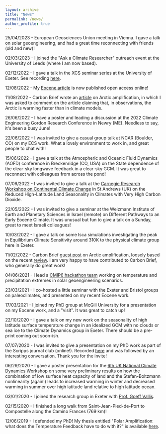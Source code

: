 ```yaml
---
layout: archive
title: "News"
permalink: /news/
author_profile: true
---
```

25/04/2023 - European Geosciences Union meeting in Vienna. I gave a talk on solar geoengineering, and had a great time reconnecting with friends (old and new)!

02/03/2023 - I joined the "Ask a Climate Researcher" outreach event at the University of Leeds (where I am now based).

02/12/2022 - I gave a talk in the XCS seminar series at the University of Exeter. See recording [here](https://youtu.be/NKqp58g3EPw).

12/08/2022 - My [Eocene article](https://doi.org/10.1029/2021PA004375) is now published open access online! 

11/08/2022 - Carbon Brief wrote an [article](https://www.carbonbrief.org/the-arctic-has-warmed-nearly-four-times-faster-than-the-global-average/) on Arctic amplification, in which I was asked to comment on the article claiming that, in observations, the Arctic is warming faster than in climate models.

26/06/2022 - I have a poster and leading a discussion at the 2022 Climate Engineering Gordon Research Conference in Newry (ME). Needless to say, it's been a busy June!

22/06/2022 - I was invited to give a casual group talk at NCAR (Boulder, CO) on my ECS work. What a lovely environment to work in, and great people to chat with!

15/06/2022 - I gave a talk at the Atmospheric and Oceanic Fluid Dynamics (AOFD) conference in Breckenridge (CO, USA) on the State dependence of the clear-sky longwave feedback in a clear-sky GCM. It was great to reconnect with colleagues from across the pond!

07/06/2022 - I was invited to give a talk at the [Carnegie Research Workshop on Continental Climate Change](https://sites.google.com/tcd.ie/continental-climate-change/home) in St Andrews (UK) on the Reduced High-Latitude Land Seasonality in Climates with Very High Carbon Dioxide.

22/05/2022 - I was invited to give a seminar at the Weizmann Institute of Earth and Planetary Sciences in Israel (remote) on Different Pathways to an Early Eocene Climate. It was unusual but fun to give a talk on a Sunday, great to meet Israeli colleagues!

10/03/2022 - I gave a talk on some Isca simulations investigating the peak in Equilibrium Climate Sensitivity around 310K to the physical climate group here in Exeter.

11/02/2022 - Carbon Brief [guest post](https://www.carbonbrief.org/guest-post-why-does-the-arctic-warm-faster-than-the-rest-of-the-planet) on Arctic amplification, loosely based on the recent [review](https://www.frontiersin.org/articles/10.3389/feart.2021.758361/full). I am very happy to have contributed to Carbon Brief, who generally do great work!

04/06/2021 - I lead a [CMIP6 hackathon team](https://cmip6moap.github.io/projects/06-turning-down-sun-and-stratospheric-sulfate-injection/) working on temperature and precipitation extremes in solar geoengineering scenarios. 

23/03/2021 - I co-hosted a little seminar with the Exeter and Bristol groups on paleoclimates, and presented on my recent Eocene work.

17/03/2021 - I joined my PhD group at McGill University for a presentation on my Eocene work, and a "visit". It was great to catch up!

22/10/2020 - I gave a talk on my new work on the seasonality of high latitude surface temperature change in an idealized GCM with no clouds or sea ice to the Climate Dynamics group in Exeter. There should be a pre-print coming out soon-ish.

07/07/2020 - I was invited to give a presentation on my PhD work as part of the Scripps journal club (online!). Recorded <a href='https://www.youtube.com/watch?v=8Q93JCzOlzY'>here</a> and was followed by an interesting conversation. Thank you for the invite!

06/29/2020 - I gave a poster presentation for the <a href="https://sites.google.com/cam.ac.uk/climatedynamics/home">6th UK National Climate Dynamics Workshop</a> on some very preliminary results on how the combination of low surface heat capacity of land and the Stefan-Boltzmann nonlinearity (again!) leads to increased warming in winter and decreased warming in summer over high latitude land relative to high latitude ocean.

03/01/2020 - I joined the research group in Exeter with <a href="http://empslocal.ex.ac.uk/people/staff/gv219/">Prof. Goeff Vallis</a>.

02/15/2020 - I finished a long walk from Saint-Jean-Pied-de-Port to Compostelle along the Camino Frances (769 km)!

12/06/2019 - I defended my PhD! My thesis entitled "Polar Amplification: what does the Temperature Feedback have to do with it?" is available <a href="https://escholarship.mcgill.ca/concern/theses/ww72bh08q">here</a>.
